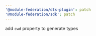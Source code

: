 ```yaml
---
'@module-federation/dts-plugin': patch
'@module-federation/sdk': patch
---
```


add `cwd` property to generate types
